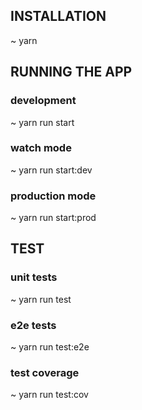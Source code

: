 ## INSTALLATION

~ yarn



## RUNNING THE APP

### development
~ yarn run start

### watch mode
~ yarn run start:dev

### production mode
~ yarn run start:prod



## TEST

### unit tests
~ yarn run test

### e2e tests
~ yarn run test:e2e

### test coverage
~ yarn run test:cov
